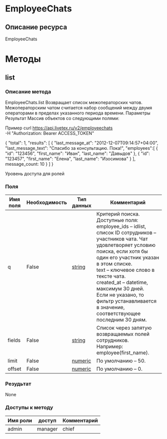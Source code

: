 
# EmployeeChats

## Описание ресурса
EmployeeChats

# Методы

## list

### Описание метода
EmployeeChats.list
Возвращает список межоператорских чатов.
Межоператорским чатом считается набор сообщений между двумя операторами в пределах указанного периода времени.
Параметры
Результат
Массив объектов со следующими полями:

Пример
curl https://api.livetex.ru/v2/employeechats \
-H "Authorization: Bearer ACCESS_TOKEN"

{
    "total": 1,
    "results": [
        {
            "last_message_at": "2012-12-07T09:14:57+04:00",
            "last_message_text": "Спасибо за консультацию. Пока!",
            "employees":[
                {
                    "id": "123456",
                    "first_name": "Иван",
                    "last_name": "Давыдов"
                },
                {
                    "id": "123457",
                    "first_name": "Елена",
                    "last_name": "Изосимова"
                }
            ],
            message_count: 10
        }
    ]
}

Уровень доступа для ролей



### Поля

| Имя поля | Необходимость | Тип данных | Комментарий |
|---|---|---|---|
|q|False|[string](/docs/types/string.md)|Критерий поиска.<br/>Доступные поля:<br/>employee_ids – idlist, список ID сотрудников – участников чата. Чат удовлетворяет условию поиска, если хотя бы один его участник указан в этом списке.<br/>text – ключевое слово в тексте чата.<br/>created_at – datetime, максимум 30 дней.<br/>Если не указано, то фильтр устанавливается в значение, соответствующее последним 30 дням.<br/>|
|fields|False|[string](/docs/types/string.md)|Список через запятую возвращаемых полей сотрудников.<br/>Например: employee(first_name).<br/>|
|limit|False|[numeric](/docs/types/numeric.md)|По умолчанию – 50.<br/>|
|offset|False|[numeric](/docs/types/numeric.md)|По умолчанию – 0.<br/>|

### Резудьтат
None
### Доступы к методу

| Имя роли | доступ | Комментарий |
|---|---|---|
|admin|manager|chief|chief_partner|operator|admin_partner